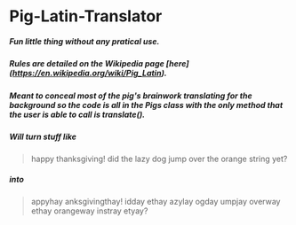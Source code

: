 # Pig-Latin-Translator

##### Fun little thing without any pratical use.
##### Rules are detailed on the Wikipedia page [here] (https://en.wikipedia.org/wiki/Pig_Latin).
##### Meant to conceal most of the pig's brainwork translating for the background so the code is all in the Pigs class with the only method that the user is able to call is translate().

##### Will turn stuff like 
> happy thanksgiving! did the lazy dog jump over the orange string yet?
##### into 
> appyhay anksgivingthay! idday ethay azylay ogday umpjay overway ethay orangeway instray etyay?
